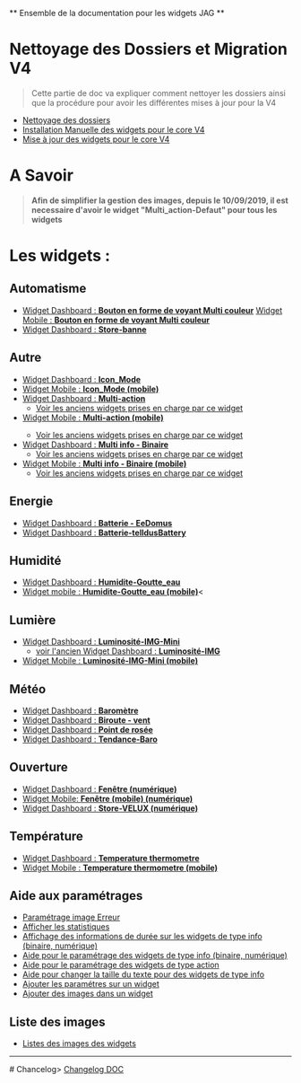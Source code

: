 ** Ensemble de la documentation pour les widgets JAG **
# Nettoyage des Dossiers et Migration V4

> Cette partie de doc va expliquer comment nettoyer les dossiers ainsi que la procédure pour avoir les différentes mises à jour pour la V4

* <a href="./aide/JEEDOM_AIDE_Nettoyage_des_dossiers.html">Nettoyage des dossiers</a>
* <a href="./aide/JEEDOM_AIDE_V4_Installation_Manuelle.html">Installation Manuelle des widgets pour le core V4</a>
 * <a href="./aide/JEEDOM_AIDE_V4_UPDATE.html">Mise à jour des widgets pour le core V4</a>

# A Savoir
>**Afin de simplifier la gestion des images, depuis le 10/09/2019, il est necessaire d'avoir le widget "Multi_action-Defaut" pour tous les widgets**

# Les widgets :
## Automatisme
* <a href="./JEEDOM_VoyantMulticouleur.html">Widget Dashboard : <b>Bouton en forme de voyant Multi couleur</b></a>
<a href="./JEEDOM_VoyantMulticouleur_MOBILE.html">Widget Mobile : <b>Bouton en forme de voyant Multi couleur</b></a>
* <a href="./JEEDOM_Store_banne.html">Widget Dashboard : <b>Store-banne</b></a>

## Autre
* <a href="./JEEDOM_Icon_Mode.html">Widget Dashboard : <b>Icon_Mode</b></a>
* <a href="./JEEDOM_Icon_Mode_Mobile.html">Widget Mobile : <b>Icon_Mode (mobile)</b></a>
* <a href="./JEEDOM_Multi_action_Defaut">Widget Dashboard : <b>Multi-action</b></a>
    * <a href="./archives/JEEDOM_Archive_action.html">Voir les anciens widgets prises en charge par ce widget</a>
* <a href="./JEEDOM_Multi_action_Defaut_mobile.html">Widget Mobile : <b>Multi-action (mobile)</b></a></li>
    * <a href="./archives/JEEDOM_Archive_action_mobile.html">Voir les anciens widgets prises en charge par ce widget</a>
* <a href="./JEEDOM_Multi_info_Binaire.html">Widget Dashboard : <b>Multi info - Binaire</b></a>
    * <a href="./archives/JEEDOM_Archive_info_binaire.html">Voir les anciens widgets prises en charge par ce widget</a>
* <a href="./JEEDOM_Multi_info_Binaire_mobile.html">Widget Mobile : <b>Multi info - Binaire (mobile)</b></a>
    * <a href="./archives/JEEDOM_Archive_info_binaire_mobile.html">Voir les anciens widgets prises en charge par ce widget</a>

## Energie
* <a href="./JEEDOM_Batterie_EeDomus.html">Widget Dashboard : <b>Batterie - EeDomus</b></a>
* <a href="./JEEDOM_Batterie_telldusBattery.html">Widget Dashboard : <b>Batterie-telldusBattery</b></a>

## Humidité
* <a href="./JEEDOM_Humidite_Goutte_eau.html">Widget Dashboard : <b>Humidite-Goutte_eau</b></a>
* <a href="./JEEDOM_Humidite_Goutte_eau_Mobile.html">Widget mobile : <b>Humidite-Goutte_eau (mobile)</b></a><

## Lumière
* <a href="./JEEDOM_Lum_IMG_mini.html">Widget Dashboard : <b>Luminosité-IMG-Mini</b></a>
    * <a href="./archives/JEEDOM_Lum_IMG.html">voir l'ancien Widget Dashboard : <b>Luminosité-IMG</b></a>
* <a href="./JEEDOM_Lum_IMG_mini_MOBILE.html">Widget Mobile : <b>Luminosité-IMG-Mini (mobile)</b></a>

## Météo
* <a href="./JEEDOM_Barometre.html">Widget Dashboard : <b>Baromètre</b></a>
* <a href="./JEEDOM_Biroute_vent.html">Widget Dashboard : <b>Biroute - vent</b></a>
* <a href="./JEEDOM_Point_rosee.html">Widget Dashboard : <b>Point de rosée</b></a>
* <a href="./JEEDOM_Tendance_Baro.html">Widget Dashboard : <b>Tendance-Baro</b></a>

## Ouverture
* <a href="./JEEDOM_Fenetre.html">Widget Dashboard : <b>Fenêtre (numérique)</b></a>
* <a href="./JEEDOM_Fenetre_MOBILE.html">Widget Mobile: <b>Fenêtre (mobile) (numérique)</b></a>
* <a href="./JEEDOM_Store_Velux_num.html">Widget Dashboard : <b>Store-VELUX (numérique)</b></a>

## Température
* <a href="./JEEDOM_Thermometre.html">Widget Dashboard : <b>Temperature thermometre</b></a>
* <a href="./JEEDOM_Thermometre_MOBILE.html">Widget Mobile : <b>Temperature thermometre (mobile)</b></a>

## Aide aux paramétrages
* <a href="./aide/JEEDOM_AIDE_Error.html">Paramétrage image Erreur</a>
* <a href="./aide/JEEDOM_AIDE_STATS.html">Afficher les statistiques</a>
* <a href="./aide/JEEDOM_AIDE_STATS_TEMPS.html">Affichage des informations de durée sur les widgets de type info (binaire, numérique)</a>
* <a href="./aide/JEEDOM_AIDE_CONFIG_INFOS.html">Aide pour le paramétrage des widgets de type info (binaire, numérique)</a>
* <a href="./aide/JEEDOM_AIDE_CONFIG_ACTION.html">Aide pour le paramétrage des widgets de type action</a>
* <a href="./aide/JEEDOM_AIDE_SIZE.html">Aide pour changer la taille du texte pour des widgets de type info</a>
* <a href="./aide/JEEDOM_AIDE_PARA.html">Ajouter les paramétres sur un widget</a>
* <a href="./aide/JEEDOM_AIDE_ADD_IMG.html">Ajouter des images dans un widget</a>

## Liste des images
* <a href="./JEEDOM_Liste_images_dossiers.html">Listes des images des widgets </a>

<hr />
# Chancelog>
<a href="https://github.com/JEALG/JEEDOM-Widget_JAG-doc/commits/master">Changelog DOC</a>